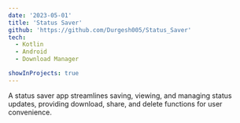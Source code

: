 ```yaml
---
date: '2023-05-01'
title: 'Status Saver'
github: 'https://github.com/Durgesh005/Status_Saver'
tech:
  - Kotlin
  - Android
  - Download Manager

showInProjects: true
---
```

A status saver app streamlines saving, viewing, and managing status updates, providing download, share, and delete functions for user convenience.
